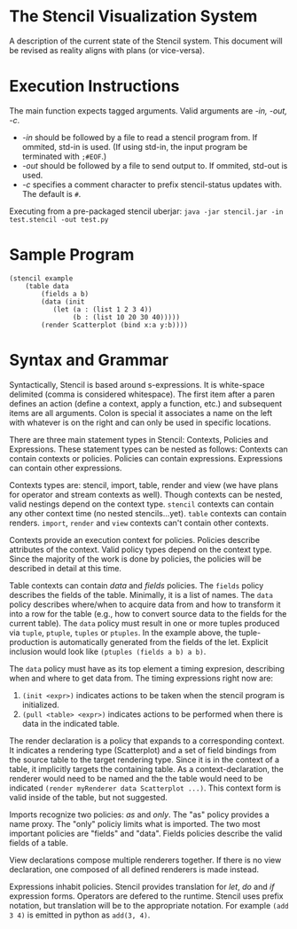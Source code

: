 The Stencil Visualization System
=======

A description of the current state of the Stencil system.
This document will be revised as reality aligns with plans (or vice-versa).

Execution Instructions
======================

The main function expects tagged arguments.  Valid arguments are *-in, -out, -c*.
  *  *-in* should be followed by a file to read a stencil program from.  If ommited, std-in is used.
     (If using std-in, the input program be terminated with `;#EOF`.)
  *  *-out* should be followed by a file to send output to.  If ommited, std-out is used.
  *  *-c* specifies a comment character to prefix stencil-status updates with.  The default is `#`.

Executing from a pre-packaged stencil uberjar: `java -jar stencil.jar -in test.stencil -out test.py`

Sample Program
==============
    (stencil example
        (table data
            (fields a b)
            (data (init 
               (let (a : (list 1 2 3 4))
                    (b : (list 10 20 30 40)))))
            (render Scatterplot (bind x:a y:b))))

Syntax and Grammar
==================

Syntactically, Stencil is based around s-expressions.
It is white-space delimited (comma is considered whitespace).
The first item after a paren defines an action (define a context, apply a function, etc.)
   and subsequent items are all arguments.
Colon is special it associates a name on the left with whatever is on the right and can only be used in specific locations.

There are three main statement types in Stencil: Contexts, Policies and Expressions.
These statement types can be nested as follows:
Contexts can contain contexts or policies.
Policies can contain expressions.
Expressions can contain other expressions.

Contexts types are: stencil, import, table, render and view (we have plans for operator and stream contexts as well).
Though contexts can be nested, valid nestings depend on the context type.
`stencil` contexts can contain any other context time (no nested stencils...yet).
`table` contexts can contain renders.
`import`, `render` and `view` contexts can't contain other contexts.


Contexts provide an execution context for policies.
Policies describe attributes of the context.
Valid policy types depend on the context type.
Since the majority of the work is done by policies, 
the policies will be described in detail at this time.

Table contexts can contain *data* and *fields* policies.
The `fields` policy describes the fields of the table.
Minimally, it is a list of names.
The `data` policy describes where/when to acquire data from and how to transform it into a row for the table
   (e.g., how to convert source data to the fields for the current table).
The `data` policy must result in one or more tuples produced via `tuple`, `ptuple`, `tuples` or `ptuples`.
In the example above, the tuple-production is automatically generated from the fields of the let.
Explicit inclusion would look like `(ptuples (fields a b) a b)`.

The `data` policy must have as its top element a timing expresion, describing when and where to get data from.
The timing expressions right now are:
 1. `(init <expr>)` indicates actions to be taken when the stencil program is initialized.
 2. `(pull <table> <expr>)` indicates actions to be performed when there is data in the indicated table.


The render declaration is a policy that expands to a corresponding context.
It indicates a rendering type (Scatterplot) and
  a set of field bindings from the source table to the target rendering type.
Since it is in the context of a table, it implicitly targets the containing table.
As a context-declaration,
  the renderer would need to be named and the the table would need to be indicated `(render myRenderer data Scatterplot ...)`.
This context form is valid inside of the table, but not suggested.

Imports recognize two policies: *as* and *only*.
The "as" policy provides a name proxy.
The "only" policiy limits what is imported.
The two most important policies are "fields" and "data".
Fields policies describe the valid fields of a table.

View declarations compose multiple renderers together.
If there is no view declaration, one composed of all defined renderers is made instead.

Expressions inhabit policies.
Stencil provides translation for *let*, *do* and *if* expression forms.
Operators are defered to the runtime.
Stencil uses prefix notation, but translation will be to the appropriate notation.
For example `(add 3 4)` is emitted in python as `add(3, 4)`.


